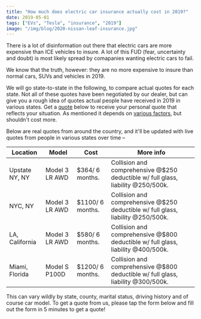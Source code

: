 ```yaml
---
title: "How much does electric car insurance actually cost in 2019?"
date: 2019-05-01
tags: ["EVs", "Tesla", "insurance", "2019"]
image: "/img/blog/2020-nissan-leaf-insurance.jpg"
---
```


There is a lot of disinformation out there that electric cars are more expensive than ICE vehicles to insure. A lot of this FUD (fear, uncertainty and doubt) is most likely spread by comapanies wanting electric cars to fail.

We know that the truth, however: they are no more expensive to insure than normal cars, SUVs and vehicles in 2019.

We will go state-to-state in the following, to compare actual quotes for each state. Not all of these quotes have been negotiated by our dealer, but can give you a rough idea of quotes actual people have received in 2019 in various states. Get a [quote](https://electrade.app/quote) below to receive your personal quote that reflects your situation. As mentioned it depends on [various factors](https://electrade.app/blog/how-insurance-companies-price-electric-car-insurance/), but shouldn't cost more.


Below are real quotes from around the country, and it'll be updated with live quotes from people in various states over time –

| Location       | Model          | Cost             |  More info                                                                        |
|----------------|----------------|------------------|-----------------------------------------------------------------------------------|
| Upstate NY, NY | Model 3 LR AWD | $364/ 6 months.  |  Collision and comprehensive @$250 deductible w/ full glass, liability @250/500k. |
| NYC, NY        | Model 3 LR AWD | $1100/ 6 months. |  Collision and comprehensive @$250 deductible w/ full glass, liability @250/500k. |
| LA, California | Model 3 LR AWD | $580/ 6 months.  |  Collision and comprehensive @$800 deductible w/ full glass, liability @400/500k. |
| Miami, Florida | Model S P100D  | $1200/ 6 months. |  Collision and comprehensive @$800 deductible w/ full glass, liability @300/500k. |

This can vary wildly by state, county, marital status, driving history and of course car model. To get a quote from us, please tap the form below and fill out the form in 5 minutes to get a quote!